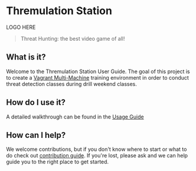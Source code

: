 # Thremulation Station

LOGO HERE

> Threat Hunting: the best video game of all!



## What is it?

Welcome to the Thremulation Station User Guide. The goal of this project is to create a [Vagrant Multi-Machine]() training environment in order to conduct threat detection classes during drill weekend classes.


## How do I use it?
A detailed walkthrough can be found in the [Usage Guide](usage/index.md)


## How can I help?

We welcome contributions, but if you don't know where to start or what to do check out [contribution guide](#). If you're lost, please ask and we can help guide you to the right place to get started. 